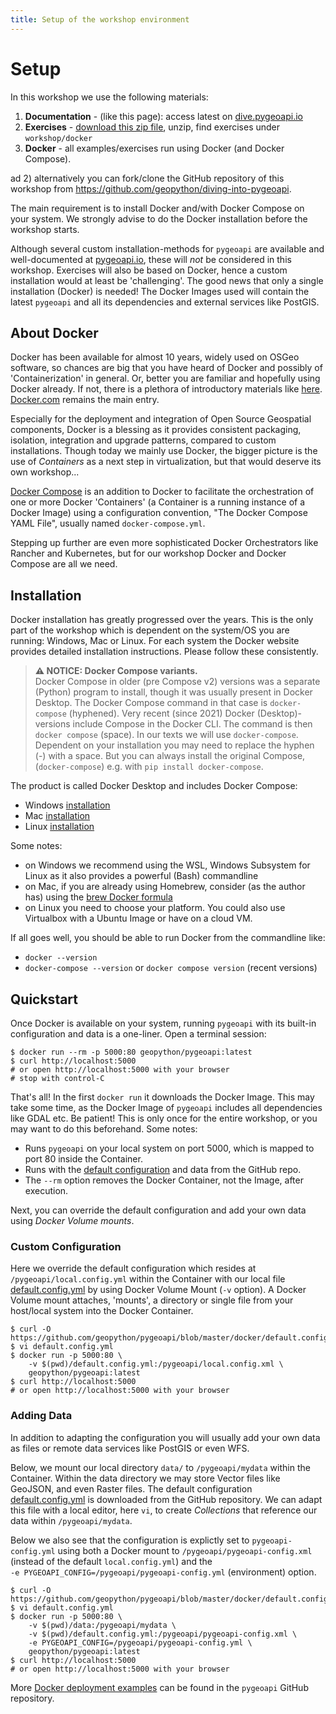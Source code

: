 ```yaml
---
title: Setup of the workshop environment
---
```


# Setup
 
In this workshop we use the following materials:

1) **Documentation** - (like this page): access latest on [dive.pygeoapi.io](https://dive.pygeoapi.io)
2) **Exercises** - [download this zip file](https://github.com/geopython/diving-into-pygeoapi/archive/refs/heads/main.zip), unzip, find exercises under `workshop/docker` 
3) **Docker** - all examples/exercises run using Docker (and Docker Compose). 

ad 2) alternatively you can fork/clone the GitHub repository of this workshop from https://github.com/geopython/diving-into-pygeoapi.

The main requirement is to install Docker and/with Docker Compose on your system.
We strongly advise to do the Docker installation before the workshop starts.

Although several custom installation-methods for `pygeoapi` are available and well-documented 
at [pygeoapi.io](https://pygeoapi.io), these
will *not* be considered in this workshop. 
Exercises will also be based on Docker, hence a custom installation would at least be 'challenging'. 
The good news that only a single installation (Docker) is needed! The Docker Images used
will contain the latest `pygeoapi` and all its dependencies and external services like PostGIS.

## About Docker

Docker has been available for almost 10 years, widely used on OSGeo software, so chances are big that you have
heard of Docker and possibly of 'Containerization' in general. Or, better you are familiar and hopefully using Docker already.
If not, there is a plethora of introductory materials like [here](https://www.ibm.com/in-en/cloud/learn/docker).
[Docker.com](https://www.docker.com/) remains the main entry.

Especially for the deployment and integration of Open Source Geospatial components, Docker
is a blessing as it provides consistent packaging, isolation, integration and upgrade patterns, compared
to custom installations. Though today we mainly use Docker, the bigger picture is the use of *Containers* as a next step
in virtualization, but that would deserve its own workshop...

[Docker Compose](https://docs.docker.com/compose/) is an addition to Docker to facilitate 
the orchestration of one or more Docker 'Containers' (a Container is a running instance of a Docker Image) 
using a configuration convention, "The Docker Compose YAML File", usually named `docker-compose.yml`.

Stepping up further are even more sophisticated Docker Orchestrators like Rancher and Kubernetes, but for
our workshop Docker and Docker Compose are all we need.

## Installation

Docker installation has greatly progressed over the years. This is the only part of the workshop
which is dependent on the system/OS you are running: Windows, Mac or Linux. For each
system the Docker website provides detailed installation instructions. Please follow these consistently.

> **⚠ NOTICE: Docker Compose variants.**  
> Docker Compose in older (pre Compose v2) versions was a separate (Python) program to install,
> though it was usually present in Docker Desktop. 
> The Docker Compose command in that case is `docker-compose` (hyphened).
> Very recent (since 2021) Docker (Desktop)-versions include Compose in the Docker CLI.
> The command is then `docker compose` (space).
> In our texts we will use `docker-compose`. Dependent on your installation you may need to 
> replace the hyphen (-) with a space. But you can always install the original Compose, 
> (`docker-compose`) e.g. with `pip install docker-compose`.

The product is called Docker Desktop and includes Docker Compose:

* Windows [installation](https://docs.docker.com/desktop/install/windows-install/)
* Mac [installation](https://docs.docker.com/desktop/install/mac-install/)
* Linux [installation](https://docs.docker.com/desktop/install/linux-install/)

Some notes:

* on Windows we recommend using the WSL, Windows Subsystem for Linux as it also provides a powerful (Bash) commandline
* on Mac, if you are already using Homebrew, consider (as the author has) using the [brew Docker formula](https://formulae.brew.sh/formula/docker)
* on Linux you need to choose your platform. You could also use Virtualbox with a Ubuntu Image or have on a cloud VM.

If all goes well, you should be able to run Docker from the commandline like:

* `docker --version`
* `docker-compose --version` or `docker compose version` (recent versions)


## Quickstart

Once Docker is available on your system, running `pygeoapi` with its built-in configuration and 
data is a one-liner. Open a terminal session:

<div class="termy">

```console
$ docker run --rm -p 5000:80 geopython/pygeoapi:latest
$ curl http://localhost:5000
# or open http://localhost:5000 with your browser
# stop with control-C
```

</div>

That's all! In the first `docker run` it downloads the Docker Image. 
This may take some time, as the Docker Image of `pygeoapi` includes all 
dependencies like GDAL etc. Be patient! This is only once for the entire workshop, or
you may want to do this beforehand. Some notes:


* Runs `pygeoapi` on your local system on port 5000, which is mapped to port 80 inside the Container. 
* Runs with the [default configuration](https://github.com/geopython/pygeoapi/blob/master/docker/default.config.yml) and data from the GitHub repo.
* The `--rm` option removes the Docker Container, not the Image, after execution.

Next, you can override the default configuration and add your own data using *Docker Volume mounts*.

### Custom Configuration

Here we override the default configuration which resides at `/pygeoapi/local.config.yml` within the Container 
with our local file [default.config.yml](https://github.com/geopython/pygeoapi/blob/master/docker/default.config.yml) 
by using Docker Volume Mount (`-v` option). A Docker Volume mount attaches, 'mounts', a 
directory or single file from your host/local system into the Docker Container.

<div class="termy">

```console
$ curl -O https://github.com/geopython/pygeoapi/blob/master/docker/default.config.yml
$ vi default.config.yml
$ docker run -p 5000:80 \
    -v $(pwd)/default.config.yml:/pygeoapi/local.config.xml \
    geopython/pygeoapi:latest
$ curl http://localhost:5000
# or open http://localhost:5000 with your browser
```

</div>

### Adding Data

In addition to adapting the configuration you will usually add your own data as files or
remote data services like PostGIS or even WFS.

Below, we mount our local directory `data/` to `/pygeoapi/mydata` within the Container.
Within the data directory we may store Vector files like GeoJSON, and even Raster files.
The default configuration [default.config.yml](https://github.com/geopython/pygeoapi/blob/master/docker/default.config.yml) is downloaded from the GitHub repository.
We can adapt this file with a local editor, here `vi`, to create *Collections* that reference our
data within `/pygeoapi/mydata`.

Below we also see that the configuration is explictly set to `pygeoapi-config.yml` using both a Docker mount to
`/pygeoapi/pygeoapi-config.xml` (instead of the default `local.config.yml`) and the  
`-e PYGEOAPI_CONFIG=/pygeoapi/pygeoapi-config.yml` (environment) option.

<div class="termy">

```console
$ curl -O https://github.com/geopython/pygeoapi/blob/master/docker/default.config.yml
$ vi default.config.yml
$ docker run -p 5000:80 \
    -v $(pwd)/data:/pygeoapi/mydata \
    -v $(pwd)/default.config.yml:/pygeoapi/pygeoapi-config.xml \
    -e PYGEOAPI_CONFIG=/pygeoapi/pygeoapi-config.yml \
    geopython/pygeoapi:latest
$ curl http://localhost:5000
# or open http://localhost:5000 with your browser
```

</div>

More [Docker deployment examples](https://github.com/geopython/pygeoapi/tree/master/docker/examples) can be found in the `pygeoapi` GitHub repository.

